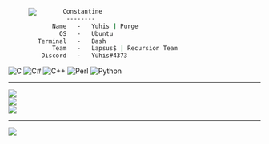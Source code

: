 >
><img align="left" src="https://cdn.discordapp.com/attachments/969537784803106827/980963582084808744/original.gif" />
>     
```bat
       Constantine
        --------
    Name   -   Yuhis | Purge
      OS   -   Ubuntu
Terminal   -   Bash
    Team   -   Lapsus$ | Recursion Team
 Discord   -   Yühis#4373
```

![C](https://img.shields.io/badge/c-%2300599C.svg?style=plastic&logo=c&logoColor=white) ![C#](https://img.shields.io/badge/c%23-%23239120.svg?style=plastic&logo=c-sharp&logoColor=white) ![C++](https://img.shields.io/badge/c++-%2300599C.svg?style=plastic&logo=c%2B%2B&logoColor=white) ![Perl](https://img.shields.io/badge/perl-%2339457E.svg?style=plastic&logo=perl&logoColor=white) ![Python](https://img.shields.io/badge/python-3670A0?style=plastic&logo=python&logoColor=ffdd54)

---
![](https://github-readme-stats.vercel.app/api?username=cYuhis&theme=omni&hide_border=true&include_all_commits=false&count_private=true)<br/>
![](https://github-readme-streak-stats.herokuapp.com/?user=cYuhis&theme=omni&hide_border=true)<br/>
![](https://github-readme-stats.vercel.app/api/top-langs/?username=cYuhis&theme=omni&hide_border=true&include_all_commits=false&count_private=true&layout=compact)

---
[![](https://visitcount.itsvg.in/api?id=cYuhis&icon=2&color=12)](https://visitcount.itsvg.in)
